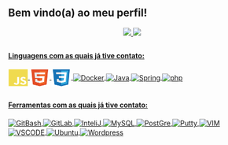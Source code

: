 ## Bem vindo(a) ao meu perfil!

 <!-- Quadro com métricas --> 
<div align="center">
  <a href="https://github.com/Edwanderson94">
  <img height="150" src="https://github-readme-stats.vercel.app/api?username=Edwanderson94&show_icons=true&theme=merko&include_all_commits=true&count_private=true"/>
  <img height="150" src="https://github-readme-stats.vercel.app/api/top-langs/?username=Edwanderson94&layout=compact&langs_count=7&theme=merko"/>
</div>
 
 ##
 
 <!-- Badges das linguagens de programação --> 
#### Linguagens com as quais já tive contato:
<div style="display: inline_block">
  <img align="center" alt="Js" height="35" width="40" src="https://raw.githubusercontent.com/devicons/devicon/master/icons/javascript/javascript-plain.svg" />
  <img align="center" alt="HTML" height="35" width="40" src="https://raw.githubusercontent.com/devicons/devicon/master/icons/html5/html5-original.svg" />
  <img align="center" alt="CSS" height="35" width="40" src="https://raw.githubusercontent.com/devicons/devicon/master/icons/css3/css3-original.svg" />
  <img align="center" alt="Docker" height="35" width="40" src="https://cdn.jsdelivr.net/gh/devicons/devicon/icons/docker/docker-plain-wordmark.svg" />
  <img align="center" alt="Java" height="35" width="40" src="https://cdn.jsdelivr.net/gh/devicons/devicon/icons/java/java-original.svg" />
  <img align="center" alt="Spring" height="35" width="40" src="https://cdn.jsdelivr.net/gh/devicons/devicon/icons/spring/spring-original.svg" />
 <img align="center" alt="php" height="35" width="40" src="https://cdn.jsdelivr.net/gh/devicons/devicon/icons/php/php-plain.svg" />
</div>

 ##
 
 <!-- Badges das ferramentas já utilizadas -->
 #### Ferramentas com as quais já tive contato:
 <div style="display: inline_block">
  <img align="center" alt="GitBash" height="30" width="35" src="https://cdn.jsdelivr.net/gh/devicons/devicon/icons/git/git-original.svg"/>
  <img align="center" alt="GitLab" height="30" width="35" src="https://cdn.jsdelivr.net/gh/devicons/devicon/icons/gitlab/gitlab-original.svg" />
  <img align="center" alt="InteliJ" height="30" width="35" src="https://cdn.jsdelivr.net/gh/devicons/devicon/icons/intellij/intellij-plain.svg" />
  <img align="center" alt="MySQL" height="30" width="35" src="https://cdn.jsdelivr.net/gh/devicons/devicon/icons/mysql/mysql-original.svg" />
  <img align="center" alt="PostGre" height="30" width="35" src="https://cdn.jsdelivr.net/gh/devicons/devicon/icons/postgresql/postgresql-original.svg" />
  <img align="center" alt="Putty" height="30" width="35" src="https://cdn.jsdelivr.net/gh/devicons/devicon/icons/putty/putty-original.svg" />
  <img align="center" alt="VIM" height="30" width="35" src="https://cdn.jsdelivr.net/gh/devicons/devicon/icons/vim/vim-plain.svg" />
  <img align="center" alt="VSCODE" height="30" width="35" src="https://cdn.jsdelivr.net/gh/devicons/devicon/icons/vscode/vscode-original.svg" />
  <img align="center" alt="Ubuntu" height="30" width="35" src="https://cdn.jsdelivr.net/gh/devicons/devicon/icons/ubuntu/ubuntu-plain.svg" />
  <img align="center" alt="Wordpress" height="30" width="35" src="https://cdn.jsdelivr.net/gh/devicons/devicon/icons/wordpress/wordpress-plain.svg" />
</div>
